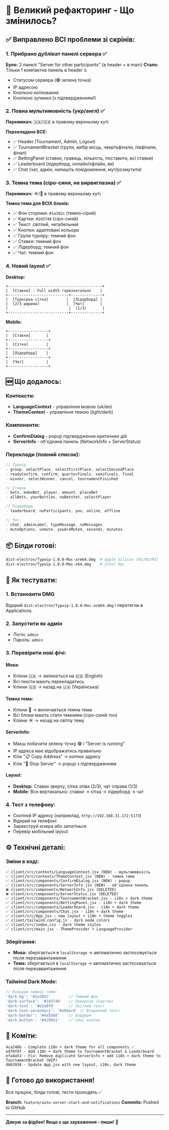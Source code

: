# 🎨 Великий рефакторинг - Що змінилось?

## ✅ Виправлено ВСІ проблеми зі скрінів:

### 1. Прибрано дублікат панелі сервера ✅
**Було:** 2 панелі "Server for other participants" (в header + в main)
**Стало:** Тільки 1 компактна панель в header з:
- Статусом сервера (🟢 зелена точка)
- IP адресою
- Кнопкою копіювання
- Кнопкою зупинки (з підтвердженням!)

### 2. Повна мультимовність (укр/англ) ✅
**Перемикач:** 🇺🇦/🇬🇧 в правому верхньому куті

**Перекладено ВСЕ:**
- ✅ Header (Tournament, Admin, Logout)
- ✅ TournamentBracket (групи, вибір місць, чвертьфінали, півфінали, фінал)
- ✅ BettingPanel (ставки, гравець, кількість, поставити, всі ставки)
- ✅ Leaderboard (лідерборд, онлайн/офлайн, ви)
- ✅ Chat (чат, адмін, напишіть повідомлення, мут/розмутити)

### 3. Темна тема (сіро-синя, не вирвиглазна) ✅
**Перемикач:** ☀️/🌙 в правому верхньому куті

**Темна тема для ВСІХ блоків:**
- ✅ Фон сторінки: `#1a202c` (темно-сірий)
- ✅ Картки: `#2d3748` (сіро-синій)
- ✅ Текст: світлий, читабельний
- ✅ Кнопки: адаптовані кольори
- ✅ Групи турніру: темний фон
- ✅ Ставки: темний фон
- ✅ Лідерборд: темний фон
- ✅ Чат: темний фон

### 4. Новий layout ✅
**Desktop:**
```
+------------------------------------------+
|  [Ставки] - Full width горизонтально    |
+---------------------------+--------------+
|  [Турнірна сітка]        |  [Лідерборд] |
|  (2/3 ширини)            |  [Чат]       |
|                           |  (1/3)       |
+---------------------------+--------------+
```

**Mobile:**
```
+------------------+
|  [Ставки]       |
+------------------+
|  [Сітка]        |
+------------------+
|  [Лідерборд]    |
+------------------+
|  [Чат]          |
+------------------+
```

## 🆕 Що додалось:

### Контексти:
- **LanguageContext** - управління мовою (uk/en)
- **ThemeContext** - управління темою (light/dark)

### Компоненти:
- **ConfirmDialog** - popup підтвердження критичних дій
- **ServerInfo** - об'єднана панель (NetworkInfo + ServerStatus)

### Переклади (повний список):
```javascript
// Турнір
- group, selectPlace, selectFirstPlace, selectSecondPlace
- readyConfirm, confirm, quarterFinals, semiFinals, final
- winner, selectWinner, cancel, tournamentFinished

// Ставки
- bets, makeBet, player, amount, placeBet
- allBets, yourBottles, noBetsYet, selectPlayer

// Лідерборд
- leaderboard, noParticipants, you, online, offline

// Чат
- chat, adminLabel, typeMessage, noMessages
- muteOptions, unmute, youAreMuted, seconds, minutes
```

## 📦 Білди готові:

```bash
dist-electron/Турнір-1.0.0-Mac-arm64.dmg  # Apple Silicon (M1/M2/M3)
dist-electron/Турнір-1.0.0-Mac-x64.dmg    # Intel Mac
```

## 🧪 Як тестувати:

### 1. Встановити DMG
Відкрий `dist-electron/Турнір-1.0.0-Mac-arm64.dmg` і перетягни в Applications.

### 2. Запустити як адмін
- Логін: `admin`
- Пароль: `admin`

### 3. Перевірити нові фічі:

#### Мова:
- Клікни 🇺🇦 → змінюється на 🇬🇧 (English)
- Всі тексти мають перекладатись
- Клікни 🇬🇧 → назад на 🇺🇦 (Українська)

#### Темна тема:
- Клікни 🌙 → включається темна тема
- Всі блоки мають стати темними (сіро-синій тон)
- Клікни ☀️ → назад на світлу тему

#### ServerInfo:
- Маєш побачити зелену точку 🟢 і "Server is running"
- IP адреса має відображатись правильно
- Клік "📋 Copy Address" → копіює адресу
- Клік "🛑 Stop Server" → popup з підтвердженням

#### Layout:
- **Desktop:** Ставки зверху, сітка зліва (2/3), чат справа (1/3)
- **Mobile:** Все вертикально: ставки → сітка → лідерборд → чат

### 4. Тест з телефону:
- Скопіюй IP адресу (наприклад, `http://192.168.31.172:5173`)
- Відкрий на телефоні
- Зареєструй юзера або залогінься
- Перевір мобільний layout

## ⚙️ Технічні деталі:

### Зміни в коді:
```
✅ client/src/contexts/LanguageContext.jsx (NEW) - мультимовність
✅ client/src/contexts/ThemeContext.jsx (NEW) - темна тема
✅ client/src/components/ConfirmDialog.jsx (NEW) - popup
✅ client/src/components/ServerInfo.jsx (NEW) - об'єднана панель
❌ client/src/components/NetworkInfo.jsx (DELETED)
❌ client/src/components/ServerStatus.jsx (DELETED)
✅ client/src/components/TournamentBracket.jsx - i18n + dark theme
✅ client/src/components/BettingPanel.jsx - i18n + dark theme
✅ client/src/components/Leaderboard.jsx - i18n + dark theme
✅ client/src/components/Chat.jsx - i18n + dark theme
✅ client/src/App.jsx - new layout + i18n + theme toggles
✅ client/tailwind.config.js - dark mode colors
✅ client/src/index.css - dark theme styles
✅ client/src/main.jsx - ThemeProvider + LanguageProvider
```

### Зберігання:
- **Мова:** зберігається в `localStorage` → автоматично застосовується після перезавантаження
- **Тема:** зберігається в `localStorage` → автоматично застосовується після перезавантаження

### Tailwind Dark Mode:
```javascript
// Кольори темної теми:
'dark-bg': '#1a202c'        // Темний фон
'dark-surface': '#2d3748'   // Поверхня (картки)
'dark-text': '#e2e8f0'      // Світлий текст
'dark-text-secondary': '#a0aec0' // Вторинний текст
'dark-border': '#4a5568'    // Бордери
'dark-button': '#4299e1'    // Сині кнопки
```

## 📝 Коміти:

```
4ca248b - Complete i18n + dark theme for all components ✅
e470f9f - Add i18n + dark theme to TournamentBracket & Leaderboard
efa4a53 - Fix: Remove duplicate ServerInfo + add i18n + dark theme to TournamentBracket (WIP)
d663938 - Update App.jsx with new layout, i18n, dark theme
```

## 🚀 Готово до використання!

Все працює, білди готові, тести проходять ✅

**Branch:** `feature/auto-server-start-and-notifications`
**Commits:** Pushed to GitHub

---

**Дякую за фідбек! Якщо є ще зауваження - пиши!** 🍺
